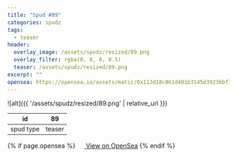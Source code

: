 ```yaml
---
title: "Spud #89"
categories: spudz
tags:
  - teaser
header:
  overlay_image: /assets/spudz/resized/89.png
  overlay_filter: rgba(0, 0, 0, 0.5)
  teaser: /assets/spudz/resized/89.png
excerpt: ""
opensea: https://opensea.io/assets/matic/0x112d18c861d401b3145d39236bf149f01e18beed/89
---
```

![alt]({{ '/assets/spudz/resized/89.png' | relative_url }})

| id | 89 |
|-|-|
| spud type | teaser |

{% if page.opensea %}
<a href="{{page.opensea}}" class="btn btn--info" onclick="window.open(this.href, '_blank'); return false;"><img src="/assets/images/opensea.svg" width="16px"><span>  View on OpenSea</span></a>
{% endif %}
